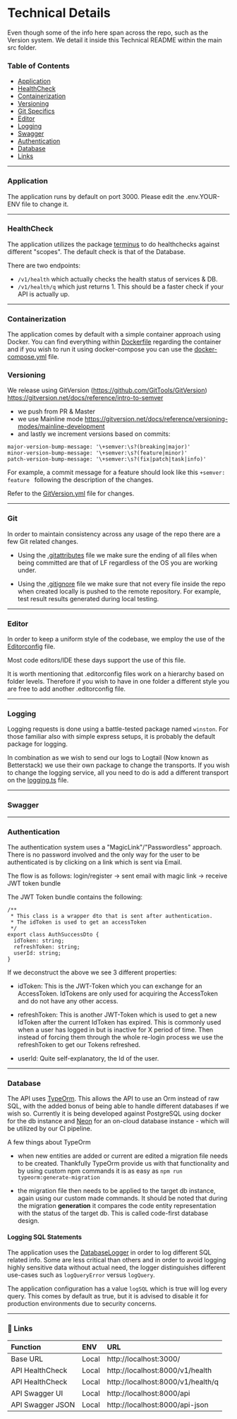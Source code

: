 # Technical Details

Even though some of the info here span across the repo, such as the Version system. We detail it inside this Technical
README within the main src folder.

### Table of Contents

- [Application](#application)
- [HealthCheck](#healtcheck)
- [Containerization](#containerization)
- [Versioning](#versioning)
- [Git Specifics](#git)
- [Editor](#editor)
- [Logging](#logging)
- [Swagger](#swagger)
- [Authentication](#authentication)
- [Database](#database)
- [Links](#🔗-links)

---

### Application

The application runs by default on port 3000. Please edit the .env.YOUR-ENV file to change it.

---

### HealthCheck

The application utilizes the package [terminus](https://github.com/nestjs/terminus) to do healthchecks against different
"scopes". The default check is that of the Database.

There are two endpoints:

- `/v1/health` which actually checks the health status of services & DB.
- `/v1/health/q` which just returns 1. This should be a faster check if your API is actually up.

---

### Containerization

The application comes by default with a simple container approach using Docker. You can find everything within
[Dockerfile](../core/Dockerfile) regarding the container and if you wish to run it using docker-compose you can use the
[docker-compose.yml](../core/docker-compose.yml) file.

### Versioning

We release using GitVersion (https://github.com/GitTools/GitVersion)
https://gitversion.net/docs/reference/intro-to-semver

- we push from PR & Master
- we use Mainline mode https://gitversion.net/docs/reference/versioning-modes/mainline-development
- and lastly we increment versions based on commits:

```
major-version-bump-message: '\+semver:\s?(breaking|major)'
minor-version-bump-message: '\+semver:\s?(feature|minor)'
patch-version-bump-message: '\+semver:\s?(fix|patch|task|info)'
```

For example, a commit message for a feature should look like this `+semver: feature ` following the description of the
changes.

Refer to the [GitVersion.yml](../GitVersion.yml) file for changes.

---

### Git

In order to maintain consistency across any usage of the repo there are a few Git related changes.

- Using the [.gitattributes](../.gitattributes) file we make sure the ending of all files when being committed are that
  of LF regardless of the OS you are working under.

- Using the [.gitignore](../.gitignore) file we make sure that not every file inside the repo when created locally is
  pushed to the remote repository. For example, test result results generated during local testing.

---

### Editor

In order to keep a uniform style of the codebase, we employ the use of the [Editorconfig](../.editorconfig) file.

Most code editors/IDE these days support the use of this file.

It is worth mentioning that .editorconfig files work on a hierarchy based on folder levels. Therefore if you wish to
have in one folder a different style you are free to add another .editorconfig file.

---

### Logging

Logging requests is done using a battle-tested package named `winston`. For those familiar also with simple express
setups, it is probably the default package for logging.

In combination as we wish to send our logs to Logtail (Now known as Betterstack) we use their own package to change the
transports. If you wish to change the logging service, all you need to do is add a different transport on the
[logging.ts](/core/src/logging.ts) file.

---

### Swagger

---

### Authentication

The authentication system uses a "MagicLink"/"Passwordless" approach. There is no password involved and the only way for
the user to be authenticated is by clicking on a link which is sent via Email.

The flow is as follows: login/register -> sent email with magic link -> receive JWT token bundle

The JWT Token bundle contains the following:

```
/**
 * This class is a wrapper dto that is sent after authentication.
 * The idToken is used to get an accessToken
 */
export class AuthSuccessDto {
  idToken: string;
  refreshToken: string;
  userId: string;
}
```

If we deconstruct the above we see 3 different properties:

- idToken: This is the JWT-Token which you can exchange for an AccessToken. IdTokens are only used for acquiring the
  AccessToken and do not have any other access.

- refreshToken: This is another JWT-Token which is used to get a new IdToken after the current IdToken has expired. This
  is commonly used when a user has logged in but is inactive for X period of time. Then instead of forcing them through
  the whole re-login process we use the refreshToken to get our Tokens refreshed.

- userId: Quite self-explanatory, the Id of the user.

---

### Database

The API uses [TypeOrm](https://typeorm.io/). This allows the API to use an Orm instead of raw SQL, with the added bonus
of being able to handle different databases if we wish so. Currently it is being developed against PostgreSQL using
docker for the db instance and [Neon](https://neon.tech) for an on-cloud database instance - which will be utilized by
our CI pipeline.

A few things about TypeOrm

- when new entities are added or current are edited a migration file needs to be created. Thankfully TypeOrm provide us
  with that functionality and by using custom npm commands it is as easy as `npm run typeorm:generate-migration`

- the migration file then needs to be applied to the target db instance, again using our custom made commands. It should
  be noted that during the migration **generation** it compares the code entity representation with the status of the
  target db. This is called code-first database design.

#### Logging SQL Statements

The application uses the [DatabaseLogger](../core/src/lib/database_logger.ts) in order to log different SQL related
info. Some are less critical than others and in order to avoid logging highly sensitive data without actual need, the
logger distinguishes different use-cases such as `logQueryError` versus `logQuery`.

The application configuration has a value `logSQL` which is true will log every query. This comes by default as true,
but it is advised to disable it for production environments due to security concerns.

---

### 🔗 Links

| Function         | ENV   | URL                               |
| :--------------- | :---- | :-------------------------------- |
| Base URL         | Local | http://localhost:3000/            |
| API HealthCheck  | Local | http://localhost:8000/v1/health   |
| API HealthCheck  | Local | http://localhost:8000/v1/health/q |
| API Swagger UI   | Local | http://localhost:8000/api         |
| API Swagger JSON | Local | http://localhost:8000/api-json    |

<br/>
